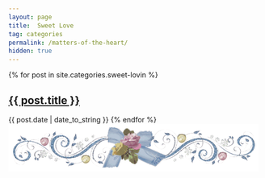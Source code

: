 ```yaml
---
layout: page
title:  Sweet Love
tag: categories
permalink: /matters-of-the-heart/
hidden: true
---
```


{% for post in site.categories.sweet-lovin %}
<h2 class="post-title">
	<a href="{{ post.url }}">
		{{ post.title }}
	</a>
</h2>

<span class="post-date">{{ post.date | date_to_string }}</span>
{% endfor %}
<img style="margin: auto;" src="/images/rosedivider.gif">